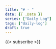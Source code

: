 ```yaml
---
title: "# - "
date: {{ .Date }}
series: ["Daily Log"]
tags: ["daily-log"]
draft: true
---
```




{{< subscribe >}}
